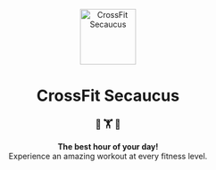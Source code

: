 <p align="center">
  <a href="https://crossfit-secaucus.com">
    <img alt="CrossFit Secaucus" src="https://raw.githubusercontent.com/CrossFitSecaucus/crossfitsecaucus.github.io/source/static/img/icon/apple-touch-icon.png?raw=true" width="100" />
  </a>
</p>
<h1 align="center">
  CrossFit Secaucus
</h1>

<h3 align="center">
  💪 🏋 🤸
</h3>
<p align="center">
  <strong>The best hour of your day!</strong><br>
  Experience an amazing workout at every fitness level.
</p>
